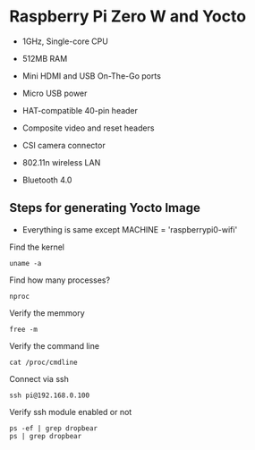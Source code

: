 # Raspberry Pi Zero W and Yocto

- 1GHz, Single-core CPU

- 512MB RAM

- Mini HDMI and USB On-The-Go ports

- Micro USB power

- HAT-compatible 40-pin header

- Composite video and reset headers

- CSI camera connector

- 802.11n wireless LAN

- Bluetooth 4.0

## Steps for generating Yocto Image

- Everything is same except MACHINE = 'raspberrypi0-wifi'

Find the kernel

```shell
uname -a
```

Find how many processes?

```shell
nproc
```

Verify the memmory

```shell
free -m
```

Verify the command line

```shell
cat /proc/cmdline
```

Connect via ssh

```shell
ssh pi@192.168.0.100
```

Verify ssh module enabled or not

```shell
ps -ef | grep dropbear
ps | grep dropbear
```
